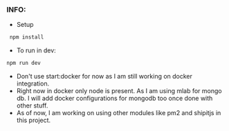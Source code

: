 ### INFO: ###
- Setup
```bash
 npm install
 ```
- To run in dev:
 ```bash
 npm run dev
 ```
- Don't use start:docker for now as I am still working on docker integration.
- Right now in docker only node is present. As I am using mlab for mongo db. I will add docker configurations for mongodb too once done with other stuff.
- As of now, I am working on using other modules like pm2 and shipitjs in this project.
